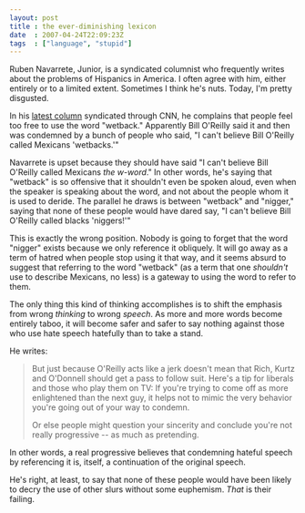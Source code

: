 ```yaml
---
layout: post
title : the ever-diminishing lexicon
date  : 2007-04-24T22:09:23Z
tags  : ["language", "stupid"]
---
```

Ruben Navarrete, Junior, is a syndicated columnist who frequently writes about
the problems of Hispanics in America.  I often agree with him, either entirely
or to a limited extent.  Sometimes I think he's nuts.  Today, I'm pretty
disgusted.

In his [latest
column](http://www.cnn.com/2007/US/04/24/navarrette/index.html?eref=rss_topstories)
syndicated through CNN, he complains that people feel too free to use the word
"wetback."  Apparently Bill O'Reilly said it and then was condemned by a bunch
of people who said, "I can't believe Bill O'Reilly called Mexicans 'wetbacks.'"

Navarrete is upset because they should have said "I can't believe Bill O'Reilly
called Mexicans *the w-word*."  In other words, he's saying that "wetback" is
so offensive that it shouldn't even be spoken aloud, even when the speaker is
speaking about the word, and not about the people whom it is used to deride.
The parallel he draws is between "wetback" and "nigger," saying that none of
these people would have dared say, "I can't believe Bill O'Reilly called blacks
'niggers!'"

This is exactly the wrong position.  Nobody is going to forget that the word
"nigger" exists because we only reference it obliquely.  It will go away as a
term of hatred when people stop using it that way, and it seems absurd to
suggest that referring to the word "wetback" (as a term that one *shouldn't*
use to describe Mexicans, no less) is a gateway to using the word to refer to
them.

The only thing this kind of thinking accomplishes is to shift the emphasis from
wrong *thinking* to wrong *speech*.  As more and more words become entirely
taboo, it will become safer and safer to say nothing against those who use hate
speech hatefully than to take a stand.

He writes: 

> But just because O'Reilly acts like a jerk doesn't mean that Rich, Kurtz and
> O'Donnell should get a pass to follow suit. Here's a tip for liberals and
> those who play them on TV: If you're trying to come off as more enlightened
> than the next guy, it helps not to mimic the very behavior you're going out
> of your way to condemn.
>
> Or else people might question your sincerity and conclude you're not really
> progressive -- as much as pretending.

In other words, a real progressive believes that condemning hateful speech by
referencing it is, itself, a continuation of the original speech.

He's right, at least, to say that none of these people would have been likely
to decry the use of other slurs without some euphemism.  *That* is their
failing.

